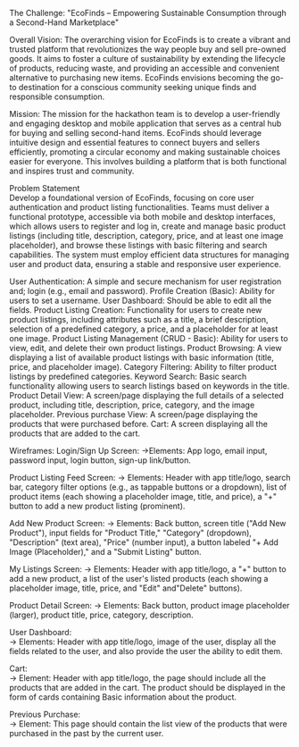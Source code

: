 The Challenge: "EcoFinds – Empowering Sustainable Consumption through a Second-Hand Marketplace"

Overall Vision: The overarching vision for EcoFinds is to create a vibrant and trusted platform that revolutionizes the way people buy and sell pre-owned goods. It aims to 
foster a culture of sustainability by extending the lifecycle of products, reducing waste, and providing an accessible and convenient alternative to purchasing new items. 
EcoFinds envisions becoming the go-to destination for a conscious community seeking unique finds and responsible consumption.

Mission: The mission for the hackathon team is to develop a user-friendly and engaging desktop and mobile application that serves as a central hub for buying and 
selling second-hand items. EcoFinds should leverage intuitive design and essential features to connect buyers and sellers efficiently, promoting a circular economy and 
making sustainable choices easier for everyone. This involves building a platform that is both functional and inspires trust and community. 

Problem Statement  
Develop a foundational version of EcoFinds, focusing on core user authentication and product listing functionalities. Teams must deliver a functional prototype, accessible
via both mobile and desktop interfaces, which allows users to register and log in, create and manage basic product listings (including title, description, category, price, 
and at least one image placeholder), and browse these listings with basic filtering and search capabilities. The system must employ efficient data structures for managing 
user and product data, ensuring a stable and responsive user experience. 

User Authentication: A simple and secure mechanism for user registration and;
login (e.g., email and password). 
Profile Creation (Basic): Ability for users to set a username. 
User Dashboard: Should be able to edit all the fields. 
Product Listing Creation: Functionality for users to create new product listings, including attributes such as a title, a brief description, selection of a predefined category, 
a price, and a placeholder for at least one image. 
Product Listing Management (CRUD - Basic): Ability for users to view, edit, and delete their own product listings. 
Product Browsing: A view displaying a list of available product listings with basic information (title, price, and placeholder image). 
Category Filtering: Ability to filter product listings by predefined categories. 
Keyword Search: Basic search functionality allowing users to search listings based on keywords in the title. 
Product Detail View: A screen/page displaying the full details of a selected product, including title, description, price, category, and the image placeholder. 
Previous purchase View: A screen/page displaying the products that were purchased before. 
Cart: A screen displaying all the products that are added to the cart.

Wireframes:
Login/Sign Up Screen: 
->Elements: App logo, email input, password input, login button, sign-up link/button. 

Product Listing Feed Screen: 
-> Elements: Header with app title/logo, search bar, category filter options (e.g., as tappable buttons or a dropdown), list of product items (each showing a placeholder 
image, title, and price), a "+" button to add a new product listing (prominent). 

Add New Product Screen: 
-> Elements: Back button, screen title ("Add New Product"), input fields for "Product Title," "Category" (dropdown), "Description" (text area), "Price" (number input), a 
button labeled "+ Add Image (Placeholder)," and a "Submit Listing" button. 

My Listings Screen: 
-> Elements: Header with app title/logo, a "+" button to add a new product, a list of the user's listed products (each showing a placeholder image, title, price, and "Edit"
and"Delete" buttons). 

Product Detail Screen: 
-> Elements: Back button, product image placeholder (larger), product title, price, category, description. 

User Dashboard:  
-> Elements: Header with app title/logo, image of the user, display all the fields related to the user, and also provide the user the ability to edit them.  

Cart:  
-> Element: Header with app title/logo, the page should include all the products that are added in the cart. The product should be displayed in the form of cards containing 
Basic information about the product.

Previous Purchase:  
-> Element: This page should contain the list view of the products that were purchased in the past by the current user. 

